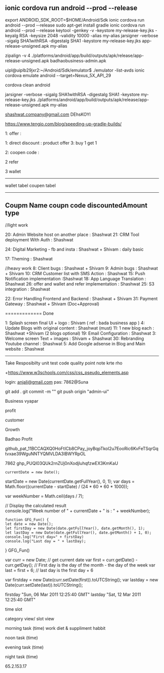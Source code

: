 ## ionic cordova run android --prod --release
export ANDROID_SDK_ROOT=$HOME/Android/Sdk
ionic cordova run android --prod --release
sudo apt-get install gradle
ionic cordova run android --prod --release
keytool -genkey -v -keystore my-release-key.jks -keyalg RSA -keysize 2048 -validity 10000 -alias my-alias
jarsigner -verbose -sigalg SHA1withRSA -digestalg SHA1 -keystore my-release-key.jks app-release-unsigned.apk my-alias

zipalign -v 4 ./platforms/android/app/build/outputs/apk/release/app-release-unsigned.apk badhaobusiness-admin.apk

uipl@uiplb29jxr2:~/Android/Sdk/emulator$ ./emulator  -list-avds
ionic cordova emulate android --target=Nexus_5X_API_29

cordova clean android


jarsigner -verbose -sigalg SHA1withRSA -digestalg SHA1 -keystore my-release-key.jks ./platforms/android/app/build/outputs/apk/release/app-release-unsigned.apk my-alias


shashwat.company@gmail.com
DEhsKOYl


https://www.tengio.com/blog/speeding-up-gradle-builds/

<!-- 
<?xml version="1.0" encoding="UTF-8"?>
<CORSConfiguration xmlns="http://s3.amazonaws.com/doc/2006-03-01/">
<CORSRule>
    <AllowedOrigin>*</AllowedOrigin>
    <AllowedMethod>PUT</AllowedMethod>
    <AllowedMethod>POST</AllowedMethod>
    <AllowedMethod>GET</AllowedMethod>
    <MaxAgeSeconds>3000</MaxAgeSeconds>
    <AllowedHeader>*</AllowedHeader>
</CORSRule>
</CORSConfiguration> -->




1: offer :

1: direct discount : product offer 
3: buy 1 get 1

2: coopen code : 

2 refer

3 wallet

----------------------


wallet tabel
coupen tabel


-----------------
Coupm Name
coupn code
discountedAmount
type 
-----------------

//light work

20: Admin Website host on another place : Shashwat
21: CRM Tool deployment With Auth : Shashwat

24: Digital Marketing - fb and insta : Shashwat + Shivam : daily basic


17: Theming : Shashwat

//heavy work
8: Client bugs  : Shashwat +  Shivam 
9: Admin bugs : Shashwat +  Shivam 
10: CRM Customer list with SMS Action : Shashwat
15: Push Notification implementation :Shashwat
18: App Language Translation : Shashwat
26: offer and wallet and refer implementation : Shashwat
25: S3 integration :  Shashwat



22: Error Handling Frontend and Backend : Shashwat + Shivam 
31: Payment Gateway : Shashwat + Shivam (Doc+Approval)



============= Done

1: Splash screen final UI + logo : Shivam ( ref : bada business app  ) 
4: Update Blogs with original content : Shashwat (must)
11: 1 new blog each : Shashwat +Shivam  (2 blogs optional)
19: Email Configuration : Shashwat
3: Welcome screen Text + images : Shivam + Shashwat
30: Rebranding Youtube channel : Shashwat
5: Add Google adsense in Blog and Main website : Shashwat




--------------------------------------------------------

Take Resposibilty
unit test
code quality
point note krte rho



+https://www.w3schools.com/css/css_pseudo_elements.asp



login: anjali@gmail.com
pas: 7862@Suna



git add .
git commit -m ""
git push origin "admin-ui"

















Business  vyapar

profit   

customer


Growth




Badhao Profit


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


 7862
   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

    currentDate = new Date();
startDate = new Date(currentDate.getFullYear(), 0, 1);
var days = Math.floor((currentDate - startDate) /
    (24 * 60 * 60 * 1000));
 
var weekNumber = Math.ceil(days / 7);
 
// Display the calculated result       
console.log("Week number of " + currentDate +
    " is :   " + weekNumber);




    function GFG_Fun() {
    let date = new Date();
    let firstDay = new Date(date.getFullYear(), date.getMonth(), 1);
    let lastDay = new Date(date.getFullYear(), date.getMonth() + 1, 0);
    console.log("First day=" + firstDay)
    console.log("Last day = " + lastDay);
}
GFG_Fun()



var curr = new Date; // get current date
var first = curr.getDate() - curr.getDay(); // First day is the day of the month - the day of the week
var last = first + 6; // last day is the first day + 6

var firstday = new Date(curr.setDate(first)).toUTCString();
var lastday = new Date(curr.setDate(last)).toUTCString();

firstday
"Sun, 06 Mar 2011 12:25:40 GMT"
lastday
"Sat, 12 Mar 2011 12:25:40 GMT"


time slot 

category view/ slot view

morning task (time)
work
diet & suppliment
habbit



noon task (time)

evening task (time)


night task (time)



65.2.153.17